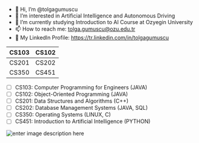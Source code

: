 - 👋 Hi, I’m @tolgagumuscu
- 👀 I’m interested in Artificial Intelligence and Autonomous Driving
- 🌱 I’m currently studying Introduction to AI Course at Ozyegin University
- 📫 How to reach me: tolga.gumuscu@ozu.edu.tr
- 💼 My LinkedIn Profile: https://tr.linkedin.com/in/tolgagumuscu


| CS103  | CS102 |
|--|--|
| CS201 | CS202 |
|CS350  | CS451 |

 - [ ] CS103: Computer Programming for Engineers (JAVA)
 - [ ] CS102: Object-Oriented Programming (JAVA)
 - [ ] CS201: Data Structures and Algorithms (C++)
 - [ ] CS202: Database Management Systems (JAVA, SQL)
 - [ ] CS350: Operating Systems (LINUX, C)
 - [ ] CS451: Introduction to Artificial Intelligence (PYTHON)

![enter image description here](https://al.nd.edu/assets/380450/1200x281/bacs_code.jpg)
<!---
![alt text](https://i.ibb.co/V3cPH4d/Programming-design-concept-Programmer-working-Man-and-2-laptop-screen-with-program-code-Trendy-flat.jpg)
tolgagumuscu/tolgagumuscu is a ✨ special ✨ repository because its `README.md` (this file) appears on your GitHub profile.
You can click the Preview link to take a look at your changes.
--->
